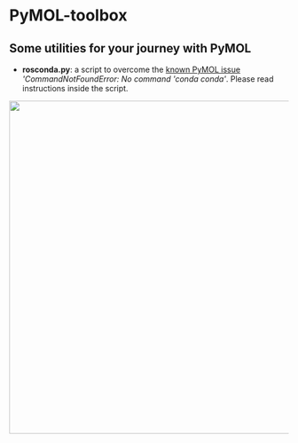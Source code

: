 # PyMOL-toolbox

## Some utilities for your journey with PyMOL

- **rosconda.py**: a script to overcome the [known PyMOL issue](https://pymol.org/dokuwiki/doku.php?id=media:new25) *'CommandNotFoundError: No command 'conda conda'*. Please read instructions inside the script.

<img src="https://user-images.githubusercontent.com/68196372/222435277-ad9cb573-3740-46f0-871e-f8a06d15891b.png" height="600">
